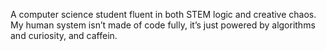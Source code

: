 A computer science student fluent in both STEM logic and creative chaos.
My human system isn’t made of code fully, it’s just powered by algorithms and curiosity, and caffein.
